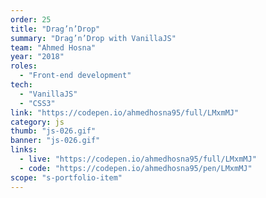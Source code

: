 ```yaml
---
order: 25
title: "Drag’n’Drop"
summary: "Drag’n’Drop with VanillaJS"
team: "Ahmed Hosna"
year: "2018"
roles:
  - "Front-end development"
tech:
  - "VanillaJS"
  - "CSS3"
link: "https://codepen.io/ahmedhosna95/full/LMxmMJ"
category: js
thumb: "js-026.gif"
banner: "js-026.gif"
links:
  - live: "https://codepen.io/ahmedhosna95/full/LMxmMJ"
  - code: "https://codepen.io/ahmedhosna95/pen/LMxmMJ"
scope: "s-portfolio-item"
---
```

